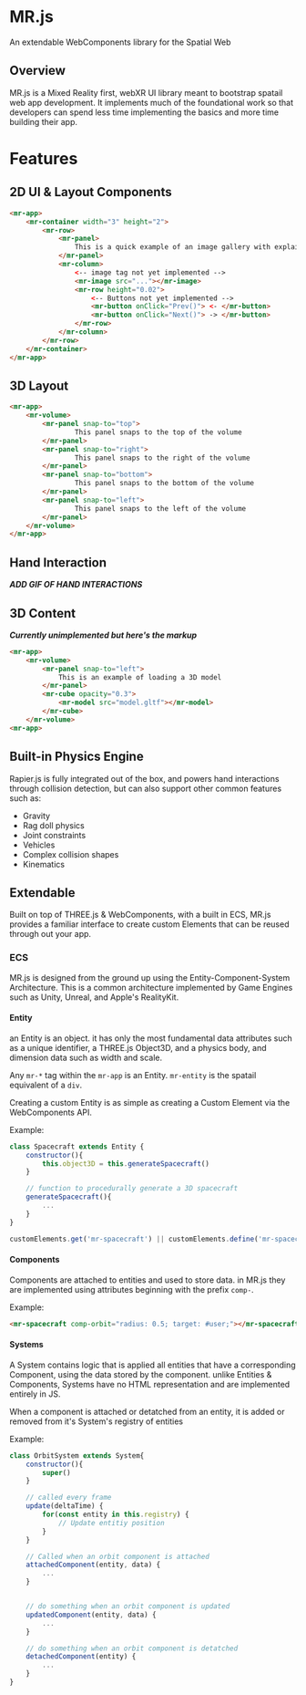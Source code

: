 # MR.js

An extendable WebComponents library for the Spatial Web

## Overview

MR.js is a Mixed Reality first, webXR UI library meant to bootstrap spatail web app development. It implements much of the foundational work so that developers can spend less time implementing the basics and more time building their app.

# Features

## 2D UI & Layout Components

```html
<mr-app>
    <mr-container width="3" height="2">
        <mr-row>
            <mr-panel>
                This is a quick example of an image gallery with explainer text.
            </mr-panel>
            <mr-column>
                <-- image tag not yet implemented -->
                <mr-image src="..."></mr-image>
                <mr-row height="0.02">
                    <-- Buttons not yet implemented -->
                    <mr-button onClick="Prev()"> <- </mr-button>
                    <mr-button onClick="Next()"> -> </mr-button>
                </mr-row>
            </mr-column>
        </mr-row>
    </mr-container>
</mr-app>
```

## 3D Layout

```html
<mr-app>
    <mr-volume>
        <mr-panel snap-to="top">
                This panel snaps to the top of the volume
        </mr-panel>
        <mr-panel snap-to="right">
                This panel snaps to the right of the volume
        </mr-panel>
        <mr-panel snap-to="bottom">
                This panel snaps to the bottom of the volume
        </mr-panel>
        <mr-panel snap-to="left">
                This panel snaps to the left of the volume
        </mr-panel>
    </mr-volume>
</mr-app>
```

## Hand Interaction

_**ADD GIF OF HAND INTERACTIONS**_

## 3D Content

_**Currently unimplemented but here's the markup**_

```html
<mr-app>
    <mr-volume>
        <mr-panel snap-to="left">
            This is an example of loading a 3D model
        </mr-panel>
        <mr-cube opacity="0.3">
            <mr-model src="model.gltf"></mr-model>
        </mr-cube>
    </mr-volume>
<mr-app>
```
## Built-in Physics Engine

Rapier.js is fully integrated out of the box, and powers hand interactions through collision detection, but can also support other common features such as:

- Gravity
- Rag doll physics
- Joint constraints
- Vehicles
- Complex collision shapes
- Kinematics

## Extendable

Built on top of THREE.js & WebComponents, with a built in ECS, MR.js provides a familiar interface to create custom Elements that can be reused through out your app.

### ECS

MR.js is designed from the ground up using the Entity-Component-System Architecture. This is a common architecture implemented by Game Engines such as Unity, Unreal, and Apple's RealityKit.

#### Entity

an Entity is an object. it has only the most fundamental data attributes such as a unique identifier, a THREE.js Object3D, and a physics body, and dimension data such as width and scale.

Any `mr-*` tag within the `mr-app` is an Entity. `mr-entity` is the spatail equivalent of a `div`.

Creating a custom Entity is as simple as creating a Custom Element via the WebComponents API.

Example:

```js
class Spacecraft extends Entity {
    constructor(){
        this.object3D = this.generateSpacecraft()
    }

    // function to procedurally generate a 3D spacecraft
    generateSpacecraft(){
        ...
    }
}

customElements.get('mr-spacecraft') || customElements.define('mr-spacecraft', Spacecraft)
```

#### Components

Components are attached to entities and used to store data. in MR.js they are implemented using attributes beginning with the prefix `comp-`.

Example:

```html
<mr-spacecraft comp-orbit="radius: 0.5; target: #user;"></mr-spacecraft>
```

#### Systems

A System contains logic that is applied all entities that have a corresponding Component, using the data stored by the component. unlike Entities & Components, Systems have no HTML representation and are implemented entirely in JS.

When a component is attached or detatched from an entity, it is added or removed from it's System's registry of entities

Example:

```js
class OrbitSystem extends System{
    constructor(){
        super()
    }

    // called every frame
    update(deltaTime) {
        for(const entity in this.registry) {
            // Update entitiy position
        }
    }

    // Called when an orbit component is attached
    attachedComponent(entity, data) {
        ...
    }


    // do something when an orbit component is updated
    updatedComponent(entity, data) {
        ...
    }

    // do something when an orbit component is detatched
    detachedComponent(entity) {
        ...
    }
}
```
